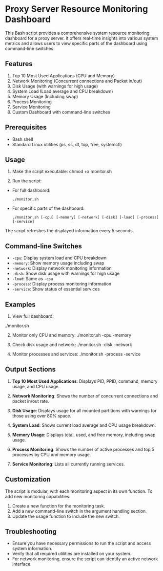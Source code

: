 # Proxy Server Resource Monitoring Dashboard

This Bash script provides a comprehensive system resource monitoring dashboard for a proxy server. It offers real-time insights into various system metrics and allows users to view specific parts of the dashboard using command-line switches.

## Features

1. Top 10 Most Used Applications (CPU and Memory)
2. Network Monitoring (Concurrent connections and Packet in/out)
3. Disk Usage (with warnings for high usage)
4. System Load (Load average and CPU breakdown)
5. Memory Usage (Including swap)
6. Process Monitoring
7. Service Monitoring
8. Custom Dashboard with command-line switches

## Prerequisites

- Bash shell
- Standard Linux utilities (ps, ss, df, top, free, systemctl)

## Usage

1. Make the script executable:
chmod +x monitor.sh

2. Run the script:

- For full dashboard:
  ```
  ./monitor.sh
  ```

- For specific parts of the dashboard:
  ```
  ./monitor.sh [-cpu] [-memory] [-network] [-disk] [-load] [-process] [-service]
  ```

The script refreshes the displayed information every 5 seconds.

## Command-line Switches

- `-cpu`: Display system load and CPU breakdown
- `-memory`: Show memory usage including swap
- `-network`: Display network monitoring information
- `-disk`: Show disk usage with warnings for high usage
- `-load`: Same as `-cpu`
- `-process`: Display process monitoring information
- `-service`: Show status of essential services

## Examples

1. View full dashboard:

./monitor.sh    

2. Monitor only CPU and memory:
./monitor.sh -cpu -memory


3. Check disk usage and network:
./monitor.sh -disk -network

4. Monitor processes and services:
./monitor.sh -process -service

## Output Sections

1. **Top 10 Most Used Applications**: Displays PID, PPID, command, memory usage, and CPU usage.

2. **Network Monitoring**: Shows the number of concurrent connections and packet in/out rate.

3. **Disk Usage**: Displays usage for all mounted partitions with warnings for those using over 80% space.

4. **System Load**: Shows current load average and CPU usage breakdown.

5. **Memory Usage**: Displays total, used, and free memory, including swap usage.

6. **Process Monitoring**: Shows the number of active processes and top 5 processes by CPU and memory usage.

7. **Service Monitoring**: Lists all currently running services.

## Customization

The script is modular, with each monitoring aspect in its own function. To add new monitoring capabilities:

1. Create a new function for the monitoring task.
2. Add a new command-line switch in the argument handling section.
3. Update the usage function to include the new switch.

## Troubleshooting

- Ensure you have necessary permissions to run the script and access system information.
- Verify that all required utilities are installed on your system.
- For network monitoring, ensure the script can identify an active network interface.


